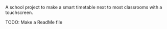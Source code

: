 A school project to make a smart timetable next to most classrooms with a touchscreen.

TODO: Make a ReadMe file